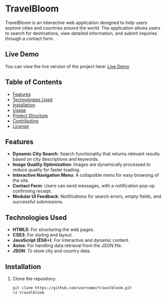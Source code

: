 ﻿# TravelBloom

TravelBloom is an interactive web application designed to help users explore cities and countries around the world. The application allows users to search for destinations, view detailed information, and submit inquiries through a contact form.

## Live Demo
You can view the live version of the project here: [Live Demo](https://mostafakazoum.github.io/TravelBloom/)

## Table of Contents

- [Features](#features)
- [Technologies Used](#technologies-used)
- [Installation](#installation)
- [Usage](#usage)
- [Project Structure](#project-structure)
- [Contributing](#contributing)
- [License](#license)

## Features

- **Dynamic City Search**: Search functionality that returns relevant results based on city descriptions and keywords.
- **Image Quality Optimization**: Images are dynamically processed to reduce quality for faster loading.
- **Interactive Navigation Menu**: A collapsible menu for easy browsing of the site.
- **Contact Form**: Users can send messages, with a notification pop-up confirming receipt.
- **Modular UI Feedback**: Notifications for search errors, empty fields, and successful submissions.

## Technologies Used

- **HTML5**: For structuring the web pages.
- **CSS3**: For styling and layout.
- **JavaScript (ES6+)**: For interactive and dynamic content.
- **Axios**: For handling data retrieval from the JSON file.
- **JSON**: To store city and country data.

## Installation

1. Clone the repository:
   ```bash
   git clone https://github.com/username/travelbloom.git
   cd travelbloom
